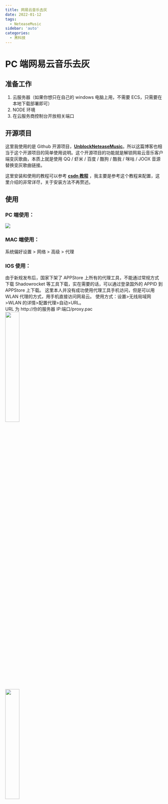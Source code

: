 ```yaml
---
title: 网易云音乐去灰
date: 2022-01-12
tags:
  - NeteaseMusic
sidebar: 'auto'
categories:
  - 黑科技
---
```


# PC 端网易云音乐去灰

## 准备工作

1. 云服务器（如果你想只在自己的 windows 电脑上用，不需要 ECS，只需要在本地下载部署即可）
2. NODE 环境
3. 在云服务商控制台开放相关端口

## 开源项目

 这里我使用的是 Github 开源项目，[**UnblockNeteaseMusic**](https://github.com/nondanee/UnblockNeteaseMusic)。所以这篇博客也相当于这个开源项目的简单使用说明。这个开源项目的功能就是解锁网易云音乐客户端变灰歌曲，本质上就是使用 QQ / 虾米 / 百度 / 酷狗 / 酷我 / 咪咕 / JOOX 音源替换变灰歌曲链接。

 这里安装和使用的教程可以参考 [**csdn 教程**](https://blog.csdn.net/weixin_44122062/article/details/120484422) ，我主要是参考这个教程来配置，这里介绍的非常详尽，关于安装方法不再赘述。

## 使用

### PC 端使用：

![](https://www.ipicbed.com/images/2022/01/14/ct01.png)

### MAC 端使用：

系统偏好设置 > 网络 > 高级 > 代理

### IOS 使用：

由于新规发布后，国家下架了 APPStore 上所有的代理工具，不能通过常规方式下载 Shadowrocket 等工具下载，实在需要的话，可以通过登录国外的 APPID 到 APPStore 上下载。
这里本人并没有成功使用代理工具手机访问，但是可以用 WLAN 代理的方式，用手机直接访问网易云。
使用方式：设置>无线局域网>WLAN 的详情>配置代理>自动>URL。
<br/>
URL 为 http://你的服务器 IP:端口/proxy.pac
<br/>
<img src="https://www.ipicbed.com/images/2022/01/14/ct3.jpg" width = "30%" />
<br/>
<br/>
<br/>
<img src="https://www.ipicbed.com/images/2022/01/14/ct2.jpg" width = "30%" />
